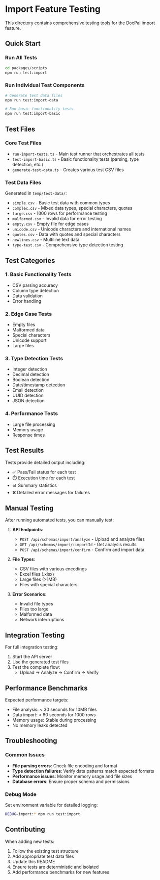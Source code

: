 # Import Feature Testing

This directory contains comprehensive testing tools for the DocPal import feature.

## Quick Start

### Run All Tests
```bash
cd packages/scripts
npm run test:import
```

### Run Individual Test Components
```bash
# Generate test data files
npm run test:import-data

# Run basic functionality tests
npm run test:import-basic
```

## Test Files

### Core Test Files
- `run-import-tests.ts` - Main test runner that orchestrates all tests
- `test-import-basic.ts` - Basic functionality tests (parsing, type detection, etc.)
- `generate-test-data.ts` - Creates various test CSV files

### Test Data Files
Generated in `temp/test-data/`:
- `simple.csv` - Basic test data with common types
- `complex.csv` - Mixed data types, special characters, quotes
- `large.csv` - 1000 rows for performance testing
- `malformed.csv` - Invalid data for error testing
- `empty.csv` - Empty file for edge cases
- `unicode.csv` - Unicode characters and international names
- `quotes.csv` - Data with quotes and special characters
- `newlines.csv` - Multiline text data
- `type-test.csv` - Comprehensive type detection testing

## Test Categories

### 1. Basic Functionality Tests
- CSV parsing accuracy
- Column type detection
- Data validation
- Error handling

### 2. Edge Case Tests
- Empty files
- Malformed data
- Special characters
- Unicode support
- Large files

### 3. Type Detection Tests
- Integer detection
- Decimal detection
- Boolean detection
- Date/timestamp detection
- Email detection
- UUID detection
- JSON detection

### 4. Performance Tests
- Large file processing
- Memory usage
- Response times

## Test Results

Tests provide detailed output including:
- ✅ Pass/Fail status for each test
- ⏱️ Execution time for each test
- 📊 Summary statistics
- ❌ Detailed error messages for failures

## Manual Testing

After running automated tests, you can manually test:

1. **API Endpoints**:
   - `POST /api/schemas/import/analyze` - Upload and analyze files
   - `GET /api/schemas/import/:importId` - Get analysis results
   - `POST /api/schemas/import/confirm` - Confirm and import data

2. **File Types**:
   - CSV files with various encodings
   - Excel files (.xlsx)
   - Large files (>1MB)
   - Files with special characters

3. **Error Scenarios**:
   - Invalid file types
   - Files too large
   - Malformed data
   - Network interruptions

## Integration Testing

For full integration testing:

1. Start the API server
2. Use the generated test files
3. Test the complete flow:
   - Upload → Analyze → Confirm → Verify

## Performance Benchmarks

Expected performance targets:
- File analysis: < 30 seconds for 10MB files
- Data import: < 60 seconds for 1000 rows
- Memory usage: Stable during processing
- No memory leaks detected

## Troubleshooting

### Common Issues
- **File parsing errors**: Check file encoding and format
- **Type detection failures**: Verify data patterns match expected formats
- **Performance issues**: Monitor memory usage and file sizes
- **Database errors**: Ensure proper schema and permissions

### Debug Mode
Set environment variable for detailed logging:
```bash
DEBUG=import:* npm run test:import
```

## Contributing

When adding new tests:
1. Follow the existing test structure
2. Add appropriate test data files
3. Update this README
4. Ensure tests are deterministic and isolated
5. Add performance benchmarks for new features

